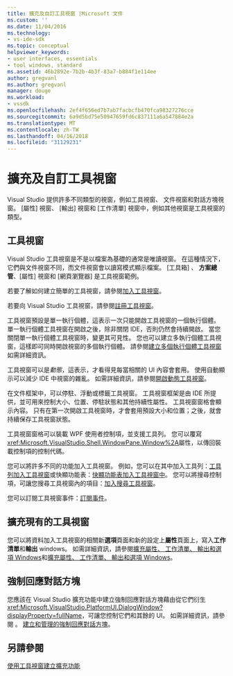 ```yaml
---
title: 擴充及自訂工具視窗 |Microsoft 文件
ms.custom: ''
ms.date: 11/04/2016
ms.technology:
- vs-ide-sdk
ms.topic: conceptual
helpviewer_keywords:
- user interfaces, essentials
- tool windows, standard
ms.assetid: 46b2892e-7b2b-4b3f-83a7-b884f1e114ee
author: gregvanl
ms.author: gregvanl
manager: douge
ms.workload:
- vssdk
ms.openlocfilehash: 2ef4f656ed7b7ab7facbcfb470fca98327276cce
ms.sourcegitcommit: 6a9d5bd75e50947659fd6c837111a6a547884e2a
ms.translationtype: MT
ms.contentlocale: zh-TW
ms.lasthandoff: 04/16/2018
ms.locfileid: "31129231"
---
```

# <a name="extending-and-customizing-tool-windows"></a>擴充及自訂工具視窗
Visual Studio 提供許多不同類型的視窗，例如工具視窗、 文件視窗和對話方塊視窗。 [屬性] 視窗、 [輸出] 視窗和 [工作清單] 視窗中，例如其他視窗是工具視窗的類型。  
  
## <a name="tool-windows"></a>工具視窗  
 Visual Studio 工具視窗是不是以檔案為基礎的通常是唯讀視窗。 在這種情況下，它們與文件視窗不同，而文件視窗會以讀寫模式顯示檔案。 [工具箱] 、 **方案總管**、[屬性]  視窗和 [網頁瀏覽器]  是工具視窗範例。  
  
 若要了解如何建立簡單的工具視窗，請參閱[加入工具視窗](../extensibility/adding-a-tool-window.md)。  
  
 若要向 Visual Studio 工具視窗，請參閱[註冊工具視窗](../extensibility/registering-a-tool-window.md)。  
  
 工具視窗預設是單一執行個體，這表示一次只能開啟工具視窗的一個執行個體。 單一執行個體工具視窗在開啟之後，除非關閉 IDE，否則仍然會持續開啟。 當您關閉單一執行個體工具視窗時，變更其可見性。 您也可以建立多執行個體工具視窗，這樣即可同時開啟視窗的多個執行個體。 請參閱[建立多個執行個體工具視窗](../extensibility/creating-a-multi-instance-tool-window.md)如需詳細資訊。  
  
 工具視窗可以是*動態*，這表示，才看得見每當相關的 UI 內容會套用。 使用自動顯示可以減少 IDE 中視窗的雜亂。 如需詳細資訊，請參閱[開啟動態工具視窗](../extensibility/opening-a-dynamic-tool-window.md)。  
  
 在文件框架中，可以停駐、浮動或標籤工具視窗。 工具視窗框架是由 IDE 所提供，並可用來控制大小、位置、停駐狀態和其他持續性屬性。 工具視窗窗格會顯示內容。 只有在第一次開啟工具視窗時，才會套用預設大小和位置；之後，就會持續保存工具視窗狀態。  
  
 工具視窗窗格可以裝載 WPF 使用者控制項，並支援工具列。 您可以覆寫<xref:Microsoft.VisualStudio.Shell.WindowPane.Window%2A>屬性，以傳回裝載控制項的控制代碼。  
  
 您可以將許多不同的功能加入工具視窗。 例如，您可以在其中加入工具列：[工具列加入工具視窗](../extensibility/adding-a-toolbar-to-a-tool-window.md)或快顯功能表：[快顯功能表加入工具視窗中](../extensibility/adding-a-shortcut-menu-in-a-tool-window.md)。 您可以將搜尋控制項，可讓您搜尋工具視窗內的項目：[加入搜尋工具視窗](../extensibility/adding-search-to-a-tool-window.md)。  
  
 您可以訂閱工具視窗事件：[訂閱事件](../extensibility/subscribing-to-an-event.md)。  
  
## <a name="extending-existing-tool-windows"></a>擴充現有的工具視窗  
 您可以將資料加入工具視窗的相關新**選項**頁面和新的設定上**屬性**頁面上，寫入**工作清單**和**輸出** windows。 如需詳細資訊，請參閱[擴充屬性、 工作清單、 輸出和選項 Windows](../extensibility/extending-the-properties-task-list-output-and-options-windows.md)和[擴充屬性、 工作清單、 輸出和選項 Windows](../extensibility/extending-the-properties-task-list-output-and-options-windows.md)。  
  
## <a name="modal-dialog-boxes"></a>強制回應對話方塊  
 您應該在 Visual Studio 擴充功能中建立強制回應對話方塊藉由從它們衍生<xref:Microsoft.VisualStudio.PlatformUI.DialogWindow?displayProperty=fullName>，可讓您控制它們和其餘的 UI。 如需詳細資訊，請參閱 。 [建立和管理的強制回應對話方塊](../extensibility/creating-and-managing-modal-dialog-boxes.md)。  
  
## <a name="see-also"></a>另請參閱  
 [使用工具視窗建立擴充功能](../extensibility/creating-an-extension-with-a-tool-window.md)